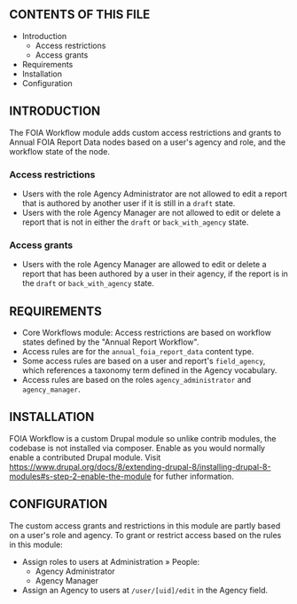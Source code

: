 CONTENTS OF THIS FILE
---------------------

 * Introduction
   * Access restrictions
   * Access grants
 * Requirements
 * Installation
 * Configuration


INTRODUCTION
------------

The FOIA Workflow module adds custom access restrictions and grants to Annual
FOIA Report Data nodes based on a user's agency and role, and the workflow
state of the node.


### Access restrictions

 * Users with the role Agency Administrator are not allowed to edit a report
  that is authored by another user if it is still in a `draft` state.
 * Users with the role Agency Manager are not allowed to edit or delete a report
  that is not in either the `draft` or `back_with_agency` state.


### Access grants

 * Users with the role Agency Manager are allowed to edit or delete a
  report that has been authored by a user in their agency, if the report is
  in the `draft` or `back_with_agency` state.


REQUIREMENTS
-------------

 * Core Workflows module: Access restrictions are based on workflow states
  defined by the "Annual Report Workflow".
 * Access rules are for the `annual_foia_report_data` content type.
 * Some access rules are based on a user and report's `field_agency`, which
  references a taxonomy term defined in the Agency vocabulary.
 * Access rules are based on the roles `agency_administrator` and
  `agency_manager`.


INSTALLATION
------------

FOIA Workflow is a custom Drupal module so unlike contrib modules, the codebase
is not installed via composer. Enable as you would normally enable a
contributed Drupal module. Visit
https://www.drupal.org/docs/8/extending-drupal-8/installing-drupal-8-modules#s-step-2-enable-the-module
for futher information.


CONFIGURATION
-------------

The custom access grants and restrictions in this module are partly based on a
user's role and agency. To grant or restrict access based on the rules in
this module:

 * Assign roles to users at Administration » People:
   * Agency Administrator
   * Agency Manager
 * Assign an Agency to users at `/user/[uid]/edit` in the Agency field.
